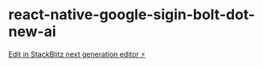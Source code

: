 # react-native-google-sigin-bolt-dot-new-ai

[Edit in StackBlitz next generation editor ⚡️](https://stackblitz.com/~/github.com/amanadeem/react-native-google-sigin-bolt-dot-new-ai)